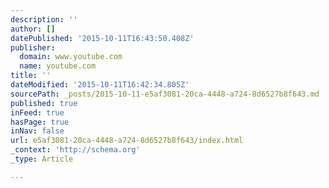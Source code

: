 ```yaml
---
description: ''
author: []
datePublished: '2015-10-11T16:43:50.408Z'
publisher:
  domain: www.youtube.com
  name: youtube.com
title: ''
dateModified: '2015-10-11T16:42:34.805Z'
sourcePath: _posts/2015-10-11-e5af3081-20ca-4448-a724-8d6527b8f643.md
published: true
inFeed: true
hasPage: true
inNav: false
url: e5af3081-20ca-4448-a724-8d6527b8f643/index.html
_context: 'http://schema.org'
_type: Article

---
```

